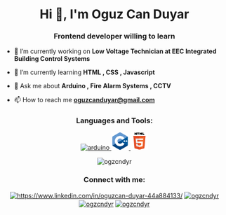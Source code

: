 

<h1 align="center">Hi 👋, I'm Oguz Can Duyar</h1>
<h3 align="center">Frontend developer willing to learn</h3>

- 🔭 I’m currently working on **Low Voltage Technician at EEC Integrated Building Control Systems**

- 🌱 I’m currently learning **HTML , CSS , Javascript**

- 💬 Ask me about **Arduino , Fire Alarm Systems , CCTV**

- 📫 How to reach me **oguzcanduyar@gmail.com**



<h3 align="center">Languages and Tools:</h3>
<p align="center"> <a href="https://www.arduino.cc/" target="_blank" rel="noreferrer"> <img src="https://cdn.worldvectorlogo.com/logos/arduino-1.svg" alt="arduino" width="40" height="40"/> </a> <a href="https://www.w3schools.com/cpp/" target="_blank" rel="noreferrer"> <img src="https://raw.githubusercontent.com/devicons/devicon/master/icons/cplusplus/cplusplus-original.svg" alt="cplusplus" width="40" height="40"/> </a> <a href="https://www.w3.org/html/" target="_blank" rel="noreferrer"> <img src="https://raw.githubusercontent.com/devicons/devicon/master/icons/html5/html5-original-wordmark.svg" alt="html5" width="40" height="40"/> </a> </p>


 <p align="center"> <img align="center" src="https://github-readme-stats.vercel.app/api?username=ogzcndyr&show_icons=true&locale=en" alt="ogzcndyr" /> </p>


<h3 align="center">Connect with me:</h3>
<p align="center">
<a href="https://linkedin.com/in/https://www.linkedin.com/in/oguzcan-duyar-44a884133/" target="blank"><img align="center" src="https://raw.githubusercontent.com/rahuldkjain/github-profile-readme-generator/master/src/images/icons/Social/linked-in-alt.svg" alt="https://www.linkedin.com/in/oguzcan-duyar-44a884133/" height="30" width="40" /></a>
<a href="https://instagram.com/ogzcndyr" target="blank"><img align="center" src="https://raw.githubusercontent.com/rahuldkjain/github-profile-readme-generator/master/src/images/icons/Social/instagram.svg" alt="ogzcndyr" height="30" width="40" /></a>
<a href="https://www.youtube.com/c/ogzcndyr" target="blank"><img align="center" src="https://raw.githubusercontent.com/rahuldkjain/github-profile-readme-generator/master/src/images/icons/Social/youtube.svg" alt="ogzcndyr" height="30" width="40" /></a>
<a href="mailto: oguzcanduyar@gmail.com" target="blank"><img align="center" src="https://upload.wikimedia.org/wikipedia/commons/7/7e/Gmail_icon_%282020%29.svg" alt="ogzcndyr" height="30" width="40" /></a>
</p>
